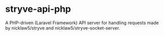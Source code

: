 # stryve-api-php
A PHP-driven (Laravel Framework) API server for handling requests made by nicklaw5/stryve and nicklaw5/stryve-socket-server.

